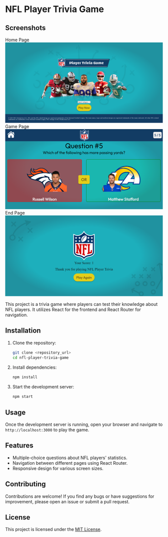 # NFL Player Trivia Game

## Screenshots

Home Page ![Home Page](homeScreenshot.png)
Game Page ![Game Page](gameScreenshot.png)
End Page ![End Page](endScreenshot.png)

This project is a trivia game where players can test their knowledge about NFL players. It utilizes React for the frontend and React Router for navigation.

## Installation

1. Clone the repository:

    ```bash
    git clone <repository_url>
    cd nfl-player-trivia-game
    ```

2. Install dependencies:

    ```bash
    npm install
    ```

3. Start the development server:

    ```bash
    npm start
    ```

## Usage

Once the development server is running, open your browser and navigate to `http://localhost:3000` to play the game.

## Features

- Multiple-choice questions about NFL players' statistics.
- Navigation between different pages using React Router.
- Responsive design for various screen sizes.

## Contributing

Contributions are welcome! If you find any bugs or have suggestions for improvement, please open an issue or submit a pull request.

## License

This project is licensed under the [MIT License](LICENSE).
